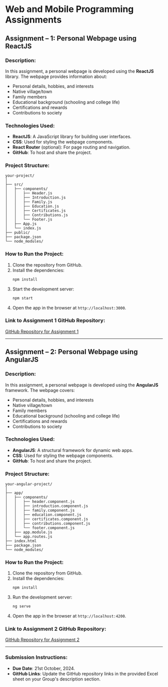 # Web and Mobile Programming Assignments

## Assignment – 1: Personal Webpage using ReactJS

### Description:
In this assignment, a personal webpage is developed using the **ReactJS** library. The webpage provides information about:
- Personal details, hobbies, and interests
- Native village/town
- Family members
- Educational background (schooling and college life)
- Certifications and rewards
- Contributions to society

### Technologies Used:
- **ReactJS**: A JavaScript library for building user interfaces.
- **CSS**: Used for styling the webpage components.
- **React Router** (optional): For page routing and navigation.
- **GitHub**: To host and share the project.

### Project Structure:
```
your-project/
│
├── src/
│   ├── components/
│   │   ├── Header.js
│   │   ├── Introduction.js
│   │   ├── Family.js
│   │   ├── Education.js
│   │   ├── Certificates.js
│   │   ├── Contributions.js
│   │   └── Footer.js
│   ├── App.js
│   └── index.js
├── public/
├── package.json
└── node_modules/
```

### How to Run the Project:
1. Clone the repository from GitHub.
2. Install the dependencies:
   ```bash
   npm install
   ```
3. Start the development server:
   ```bash
   npm start
   ```
4. Open the app in the browser at `http://localhost:3000`.

### Link to Assignment 1 GitHub Repository:
[GitHub Repository for Assignment 1](#)

---

## Assignment – 2: Personal Webpage using AngularJS

### Description:
In this assignment, a personal webpage is developed using the **AngularJS** framework. The webpage covers:
- Personal details, hobbies, and interests
- Native village/town
- Family members
- Educational background (schooling and college life)
- Certifications and rewards
- Contributions to society

### Technologies Used:
- **AngularJS**: A structural framework for dynamic web apps.
- **CSS**: Used for styling the webpage components.
- **GitHub**: To host and share the project.

### Project Structure:
```
your-angular-project/
│
├── app/
│   ├── components/
│   │   ├── header.component.js
│   │   ├── introduction.component.js
│   │   ├── family.component.js
│   │   ├── education.component.js
│   │   ├── certificates.component.js
│   │   ├── contributions.component.js
│   │   └── footer.component.js
│   ├── app.module.js
│   └── app.routes.js
├── index.html
├── package.json
└── node_modules/
```

### How to Run the Project:
1. Clone the repository from GitHub.
2. Install the dependencies:
   ```bash
   npm install
   ```
3. Run the development server:
   ```bash
   ng serve
   ```
4. Open the app in the browser at `http://localhost:4200`.

### Link to Assignment 2 GitHub Repository:
[GitHub Repository for Assignment 2](#)

---

### Submission Instructions:
- **Due Date**: 21st October, 2024.
- **GitHub Links**: Update the GitHub repository links in the provided Excel sheet on your Group's description section.

